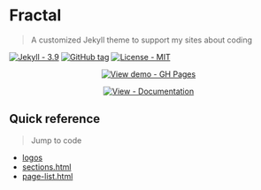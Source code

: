 # Fractal
> A customized Jekyll theme to support my sites about coding

[![Jekyll - 3.9](https://img.shields.io/badge/Jekyll-3.9-blue?logo=jekyll&logoColor=white)](https://jekyllrb.com)
[![GitHub tag](https://img.shields.io/github/tag/MichaelCurrin/minima?include_prereleases&sort=semver)](https://github.com/MichaelCurrin/minima/releases/)
[![License - MIT](https://img.shields.io/badge/License-MIT-blue)](/docs/license.md)


<div align="center">

[![View demo - GH Pages](https://img.shields.io/badge/View_demo-GH_Pages-2ea44f?style=for-the-badge)](https://michaelcurrin.github.io/minima/)

[![View - Documentation](https://img.shields.io/badge/View-Documentation-blue?style=for-the-badge)](/docs/)

</div>


## Quick reference
> Jump to code

- [logos](/_includes/logos/)
- [sections.html](/_includes/structure/sections.html)
- [page-list.html](/_includes/structure/page-list.html)

